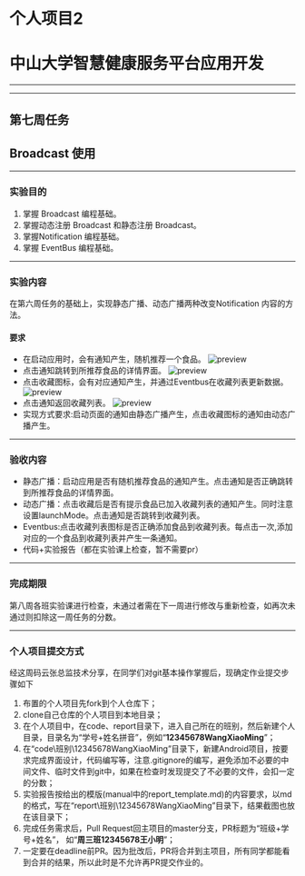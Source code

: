 # 个人项目2
# 中山大学智慧健康服务平台应用开发

---  

---  

## 第七周任务  
## Broadcast 使用

---
  
### 实验目的
   1. 掌握 Broadcast 编程基础。  
   2. 掌握动态注册 Broadcast 和静态注册 Broadcast。
   3. 掌握Notification 编程基础。
   4. 掌握 EventBus 编程基础。
   
---

### 实验内容
在第六周任务的基础上，实现静态广播、动态广播两种改变Notification 内容的方法。  

#### 要求  
* 在启动应用时，会有通知产生，随机推荐一个食品。
 ![preview](https://gitee.com/code_sysu/PersonalProject2/raw/master/manual/images/week7_static_notification.jpg)
* 点击通知跳转到所推荐食品的详情界面。
 ![preview](https://gitee.com/code_sysu/PersonalProject2/raw/master/manual/images/week7_static_jump.jpg) 
* 点击收藏图标，会有对应通知产生，并通过Eventbus在收藏列表更新数据。
 ![preview](https://gitee.com/code_sysu/PersonalProject2/raw/master/manual/images/week7_requirement3.jpg) 
* 点击通知返回收藏列表。
 ![preview](https://gitee.com/code_sysu/PersonalProject2/raw/master/manual/images/week7_requirement4.jpg) 
* 实现方式要求:启动页面的通知由静态广播产生，点击收藏图标的通知由动态广播产生。 

 

---

### 验收内容
* 静态广播：启动应用是否有随机推荐食品的通知产生。点击通知是否正确跳转到所推荐食品的详情界面。
* 动态广播：点击收藏后是否有提示食品已加入收藏列表的通知产生。同时注意设置launchMode。点击通知是否跳转到收藏列表。
* Eventbus:点击收藏列表图标是否正确添加食品到收藏列表。每点击一次,添加对应的一个食品到收藏列表并产生一条通知。
* 代码+实验报告（都在实验课上检查，暂不需要pr）

---

### 完成期限
第八周各班实验课进行检查，未通过者需在下一周进行修改与重新检查，如再次未通过则扣除这一周任务的分数。

---


### 个人项目提交方式
经这周码云张总监技术分享，在同学们对git基本操作掌握后，现确定作业提交步骤如下
1. 布置的个人项目先fork到个人仓库下；
2. clone自己仓库的个人项目到本地目录；
3. 在个人项目中，在code、report目录下，进入自己所在的班别，然后新建个人目录，目录名为“学号+姓名拼音”，例如“**12345678WangXiaoMing**”；
4. 在“code\班别\12345678WangXiaoMing”目录下，新建Android项目，按要求完成界面设计，代码编写等，注意.gitignore的编写，避免添加不必要的中间文件、临时文件到git中，如果在检查时发现提交了不必要的文件，会扣一定的分数；
5. 实验报告按给出的模版(manual中的report_template.md)的内容要求，以md的格式，写在“report\班别\12345678WangXiaoMing”目录下，结果截图也放在该目录下；
6. 完成任务需求后，Pull Request回主项目的master分支，PR标题为“班级+学号+姓名”， 如“**周三班12345678王小明**”；
7. 一定要在deadline前PR。因为批改后，PR将合并到主项目，所有同学都能看到合并的结果，所以此时是不允许再PR提交作业的。